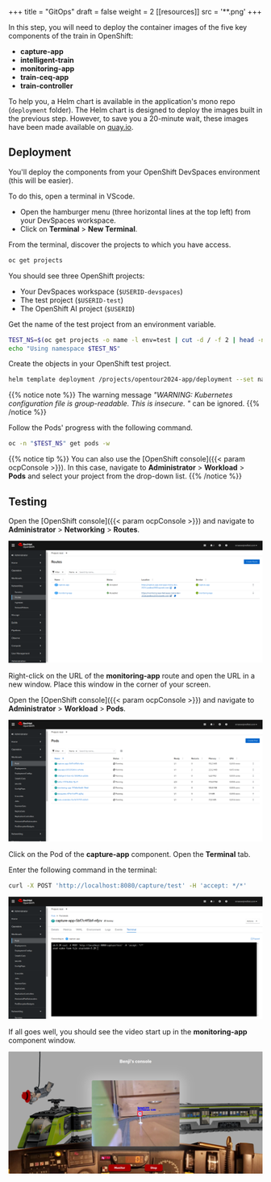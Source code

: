 +++
title = "GitOps"
draft = false
weight = 2
[[resources]]
  src = '**.png'
+++

In this step, you will need to deploy the container images of the five key components of the train in OpenShift:

- **capture-app**
- **intelligent-train**
- **monitoring-app**
- **train-ceq-app**
- **train-controller**

To help you, a Helm chart is available in the application's mono repo (`deployment` folder).
The Helm chart is designed to deploy the images built in the previous step.
However, to save you a 20-minute wait, these images have been made available on [quay.io](https://quay.io/organization/riviera-dev-2024).

## Deployment

You'll deploy the components from your OpenShift DevSpaces environment (this will be easier).

To do this, open a terminal in VScode.

- Open the hamburger menu (three horizontal lines at the top left) from your DevSpaces workspace.
- Click on **Terminal** > **New Terminal**.

From the terminal, discover the projects to which you have access.

```sh
oc get projects
```

You should see three OpenShift projects:

- Your DevSpaces workspace (`$USERID-devspaces`)
- The test project (`$USERID-test`)
- The OpenShift AI project (`$USERID`)

Get the name of the test project from an environment variable.

```sh
TEST_NS=$(oc get projects -o name -l env=test | cut -d / -f 2 | head -n 1)
echo "Using namespace $TEST_NS"
```

Create the objects in your OpenShift test project.

```sh
helm template deployment /projects/opentour2024-app/deployment --set namespace="$TEST_NS" | oc apply -f -
```

{{% notice note %}}
The warning message *"WARNING: Kubernetes configuration file is group-readable. This is insecure. "* can be ignored.
{{% /notice %}}

Follow the Pods' progress with the following command.

```sh
oc -n "$TEST_NS" get pods -w
```

{{% notice tip %}}
You can also use the [OpenShift console]({{< param ocpConsole >}}).
In this case, navigate to **Administrator** > **Workload** > **Pods** and select your project from the drop-down list.
{{% /notice %}}

## Testing

Open the [OpenShift console]({{< param ocpConsole >}}) and navigate to **Administrator** > **Networking** > **Routes**.

![](routes.png)

Right-click on the URL of the **monitoring-app** route and open the URL in a new window.
Place this window in the corner of your screen.

Open the [OpenShift console]({{< param ocpConsole >}}) and navigate to **Administrator** > **Workload** > **Pods**.

![](pods.png)

Click on the Pod of the **capture-app** component.
Open the **Terminal** tab.

Enter the following command in the terminal:

```sh
curl -X POST 'http://localhost:8080/capture/test' -H 'accept: */*'
```

![](start-capture.png)

If all goes well, you should see the video start up in the **monitoring-app** component window.

![](monitoring-app.png)

